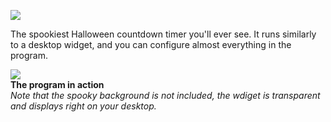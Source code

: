 ![](http://i.imgur.com/xyEM8py.png)

The spookiest Halloween countdown timer you'll ever see. It runs similarly to a desktop widget, and you can configure almost everything in the program.

![](http://i.imgur.com/GRWwgbw.gif)  
**The program in action**  
*Note that the spooky background is not included, the wdiget is transparent and displays right on your desktop.*


